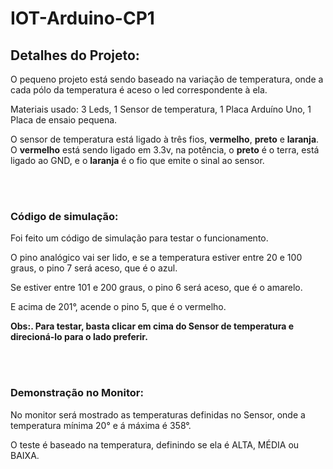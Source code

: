 <h1>IOT-Arduino-CP1</h1> 

<h2>Detalhes do Projeto:</h2>

<p>O pequeno projeto está sendo baseado na variação de temperatura, onde a cada pólo da temperatura é aceso o led correspondente à ela.</p>
<p>Materiais usado: 3 Leds, 1 Sensor de temperatura, 1 Placa Arduíno Uno, 1 Placa de ensaio pequena.</p>
<p>O sensor de temperatura está ligado à três fios, <strong>vermelho</strong>, <strong>preto</strong> e <strong>laranja</strong>. O <strong>vermelho</strong> está sendo ligado em 3.3v, na potência, o <strong>preto</strong> é o terra, está ligado ao GND, e o <strong>laranja</strong> é o fio que emite o sinal ao sensor.</p>
<br>
<br>
<h3><strong>Código de simulação:</strong></h3>

<p>Foi feito um código de simulação para testar o funcionamento.</p>
<p>O pino analógico vai ser lido, e se a temperatura estiver entre 20 e 100 graus, o pino 7 será aceso, que é o azul.</p>
<p>Se estiver entre 101 e 200 graus, o pino 6 será aceso, que é o amarelo.</p>
<p>E acima de 201°, acende o pino 5, que é o vermelho.</p>
<p><strong>Obs:. Para testar, basta clicar em cima do Sensor de temperatura e direcioná-lo para o lado preferir.</strong></p>
<br>
<br>
<h3><strong>Demonstração no Monitor:</strong></h3>
<p>No monitor será mostrado as temperaturas definidas no Sensor, onde a temperatura mínima 20° e á máxima é 358°.</p>
<p>O teste é baseado na temperatura, definindo se ela é ALTA, MÉDIA ou BAIXA.</p>
